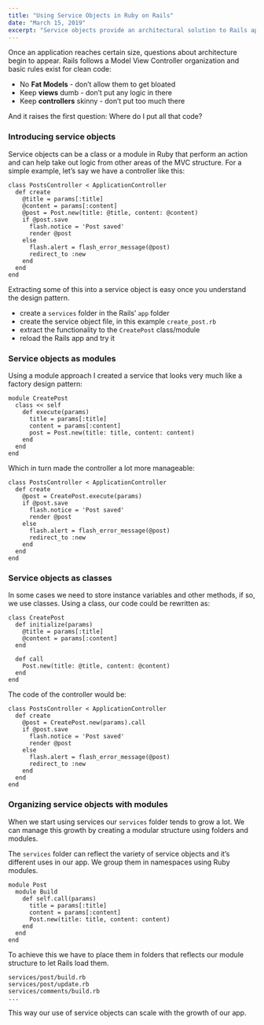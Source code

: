 ```yaml
---
title: "Using Service Objects in Ruby on Rails"
date: "March 15, 2019"
excerpt: "Service objects provide an architectural solution to Rails applications struggling with bloated models and controllers by extracting business logic into focused, testable classes and modules. Implementation examples demonstrate both class-based and module-based approaches following single responsibility principles for scalable application architecture."
---
```


Once an application reaches certain size, questions about architecture begin to appear. Rails follows a Model View Controller organization and basic rules exist for clean code:

*   No **Fat Models** - don’t allow them to get bloated
*   Keep **views** dumb - don’t put any logic in there
*   Keep **controllers** skinny - don’t put too much there

And it raises the first question: Where do I put all that code?

### Introducing service objects

Service objects can be a class or a module in Ruby that perform an action and can help take out logic from other areas of the MVC structure. For a simple example, let’s say we have a controller like this:

    class PostsController < ApplicationController
      def create
        @title = params[:title]
        @content = params[:content]
        @post = Post.new(title: @title, content: @content)
        if @post.save
          flash.notice = 'Post saved'
          render @post
        else
          flash.alert = flash_error_message(@post)
          redirect_to :new
        end
      end
    end

Extracting some of this into a service object is easy once you understand the design pattern.

*   create a `services` folder in the Rails’ `app` folder
*   create the service object file, in this example `create_post.rb`
*   extract the functionality to the `CreatePost` class/module
*   reload the Rails app and try it

### Service objects as modules

Using a module approach I created a service that looks very much like a factory design pattern:

    module CreatePost
      class << self
        def execute(params)
          title = params[:title]
          content = params[:content]
          post = Post.new(title: title, content: content)
        end
      end
    end

Which in turn made the controller a lot more manageable:

    class PostsController < ApplicationController
      def create
        @post = CreatePost.execute(params)
        if @post.save
          flash.notice = 'Post saved'
          render @post
        else
          flash.alert = flash_error_message(@post)
          redirect_to :new
        end
      end
    end

### Service objects as classes

In some cases we need to store instance variables and other methods, if so, we use classes. Using a class, our code could be rewritten as:

    class CreatePost
      def initialize(params)
        @title = params[:title]
        @content = params[:content]
      end

      def call
        Post.new(title: @title, content: @content)
      end
    end

The code of the controller would be:

    class PostsController < ApplicationController
      def create
        @post = CreatePost.new(params).call
        if @post.save
          flash.notice = 'Post saved'
          render @post
        else
          flash.alert = flash_error_message(@post)
          redirect_to :new
        end
      end
    end

### Organizing service objects with modules

When we start using services our `services` folder tends to grow a lot. We can manage this growth by creating a modular structure using folders and modules.

The `services` folder can reflect the variety of service objects and it’s different uses in our app. We group them in namespaces using Ruby modules.

    module Post
      module Build
        def self.call(params)
          title = params[:title]
          content = params[:content]
          Post.new(title: title, content: content)
        end
      end
    end

To achieve this we have to place them in folders that reflects our module structure to let Rails load them.

    services/post/build.rb
    services/post/update.rb
    services/comments/build.rb
    ...

This way our use of service objects can scale with the growth of our app.

